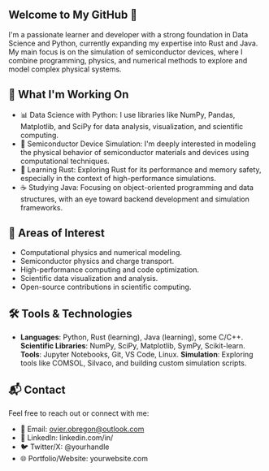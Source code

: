 ## Welcome to My GitHub 👋
I'm a passionate learner and developer with a strong foundation in Data Science and Python, currently expanding my expertise into Rust and Java. My main focus is on the simulation of semiconductor devices, where I combine programming, physics, and numerical methods to explore and model complex physical systems.

## 🚀 What I'm Working On
- 📊 Data Science with Python: I use libraries like NumPy, Pandas, Matplotlib, and SciPy for data analysis, visualization, and scientific computing.
- 🧪 Semiconductor Device Simulation: I'm deeply interested in modeling the physical behavior of semiconductor materials and devices using computational techniques.
- 🦀 Learning Rust: Exploring Rust for its performance and memory safety, especially in the context of high-performance simulations.
- ☕ Studying Java: Focusing on object-oriented programming and data structures, with an eye toward backend development and simulation frameworks.

## 🧠 Areas of Interest
- Computational physics and numerical modeling.
- Semiconductor physics and charge transport.
- High-performance computing and code optimization.
- Scientific data visualization and analysis.
- Open-source contributions in scientific computing.

## 🛠️ Tools & Technologies
- __Languages__: Python, Rust (learning), Java (learning), some C/C++.
__Scientific Libraries__: NumPy, SciPy, Matplotlib, SymPy, Scikit-learn.
__Tools__: Jupyter Notebooks, Git, VS Code, Linux.
__Simulation__: Exploring tools like COMSOL, Silvaco, and building custom simulation scripts.


## 📬 Contact
Feel free to reach out or connect with me:

- 📧 Email: ovier.obregon@outlook.com
- 💼 LinkedIn: linkedin.com/in/
- 🐦 Twitter/X: @yourhandle
- 🌐 Portfolio/Website: yourwebsite.com
